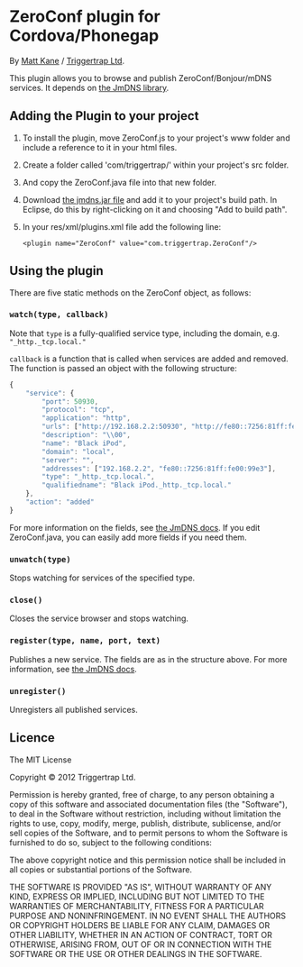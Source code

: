 # ZeroConf plugin for Cordova/Phonegap #
By [Matt Kane](https://github.com/ascorbic) / [Triggertrap Ltd](https://github.com/triggertrap). 

This plugin allows you to browse and publish ZeroConf/Bonjour/mDNS services.
It depends on [the JmDNS library](http://jmdns.sourceforge.net/).


## Adding the Plugin to your project ##

1. To install the plugin, move ZeroConf.js to your project's www folder and include a reference to it in your html files.
2. Create a folder called 'com/triggertrap/' within your project's src folder.
3. And copy the ZeroConf.java file into that new folder.
4. Download [the jmdns.jar file](https://github.com/twitwi/AndroidDnssdDemo/) 
and add it to your project's build path. In Eclipse, do this by right-clicking on it and choosing "Add to build path".
5. In your res/xml/plugins.xml file add the following line:

    `<plugin name="ZeroConf" value="com.triggertrap.ZeroConf"/>`

## Using the plugin ##

There are five static methods on the ZeroConf object, as follows:

### `watch(type, callback)`
Note that `type` is a fully-qualified service type, including the domain, e.g. `"_http._tcp.local."`

`callback` is a function that is called when services are added and removed. The function is passed 
an object with the following structure:

```javascript
{
	"service": {
		"port": 50930,
		"protocol": "tcp",
		"application": "http",
		"urls": ["http://192.168.2.2:50930", "http://fe80::7256:81ff:fe00:99e3:50930"],
		"description": "\\00",
		"name": "Black iPod",
		"domain": "local",
		"server": "",
		"addresses": ["192.168.2.2", "fe80::7256:81ff:fe00:99e3"],
		"type": "_http._tcp.local.",
		"qualifiedname": "Black iPod._http._tcp.local."
	},
	"action": "added"
}

```
For more information on the fields, see [the JmDNS docs](http://jmdns.sourceforge.net/apidocs/javax/jmdns/ServiceInfo.html).
If you edit ZeroConf.java, you can easily add more fields if you need them.

### `unwatch(type)`
Stops watching for services of the specified type.

### `close()`
Closes the service browser and stops watching.

### `register(type, name, port, text)`
Publishes a new service. The fields are as in the structure above. For more information, 
see [the JmDNS docs](http://jmdns.sourceforge.net/apidocs/javax/jmdns/ServiceInfo.html).

### `unregister()`
Unregisters all published services.
	
## Licence ##

The MIT License

Copyright © 2012 Triggertrap Ltd.

Permission is hereby granted, free of charge, to any person obtaining a copy
of this software and associated documentation files (the "Software"), to deal
in the Software without restriction, including without limitation the rights
to use, copy, modify, merge, publish, distribute, sublicense, and/or sell
copies of the Software, and to permit persons to whom the Software is
furnished to do so, subject to the following conditions:

The above copyright notice and this permission notice shall be included in
all copies or substantial portions of the Software.

THE SOFTWARE IS PROVIDED "AS IS", WITHOUT WARRANTY OF ANY KIND, EXPRESS OR
IMPLIED, INCLUDING BUT NOT LIMITED TO THE WARRANTIES OF MERCHANTABILITY,
FITNESS FOR A PARTICULAR PURPOSE AND NONINFRINGEMENT. IN NO EVENT SHALL THE
AUTHORS OR COPYRIGHT HOLDERS BE LIABLE FOR ANY CLAIM, DAMAGES OR OTHER
LIABILITY, WHETHER IN AN ACTION OF CONTRACT, TORT OR OTHERWISE, ARISING FROM,
OUT OF OR IN CONNECTION WITH THE SOFTWARE OR THE USE OR OTHER DEALINGS IN
THE SOFTWARE.